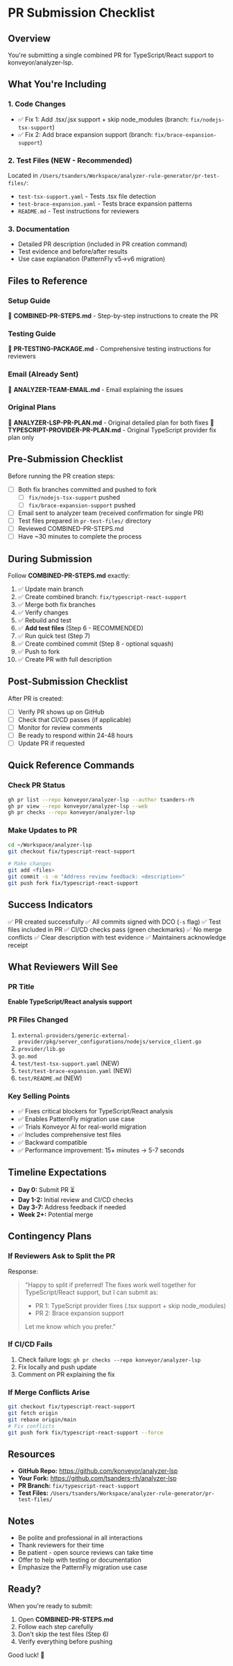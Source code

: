 # PR Submission Checklist

## Overview

You're submitting a single combined PR for TypeScript/React support to konveyor/analyzer-lsp.

## What You're Including

### 1. Code Changes
- ✅ Fix 1: Add .tsx/.jsx support + skip node_modules (branch: `fix/nodejs-tsx-support`)
- ✅ Fix 2: Add brace expansion support (branch: `fix/brace-expansion-support`)

### 2. Test Files (NEW - Recommended)
Located in `/Users/tsanders/Workspace/analyzer-rule-generator/pr-test-files/`:
- `test-tsx-support.yaml` - Tests .tsx file detection
- `test-brace-expansion.yaml` - Tests brace expansion patterns
- `README.md` - Test instructions for reviewers

### 3. Documentation
- Detailed PR description (included in PR creation command)
- Test evidence and before/after results
- Use case explanation (PatternFly v5→v6 migration)

## Files to Reference

### Setup Guide
📄 **COMBINED-PR-STEPS.md** - Step-by-step instructions to create the PR

### Testing Guide
📄 **PR-TESTING-PACKAGE.md** - Comprehensive testing instructions for reviewers

### Email (Already Sent)
📧 **ANALYZER-TEAM-EMAIL.md** - Email explaining the issues

### Original Plans
📄 **ANALYZER-LSP-PR-PLAN.md** - Original detailed plan for both fixes
📄 **TYPESCRIPT-PROVIDER-PR-PLAN.md** - Original TypeScript provider fix plan only

## Pre-Submission Checklist

Before running the PR creation steps:

- [ ] Both fix branches committed and pushed to fork
  - [ ] `fix/nodejs-tsx-support` pushed
  - [ ] `fix/brace-expansion-support` pushed
- [ ] Email sent to analyzer team (received confirmation for single PR)
- [ ] Test files prepared in `pr-test-files/` directory
- [ ] Reviewed COMBINED-PR-STEPS.md
- [ ] Have ~30 minutes to complete the process

## During Submission

Follow **COMBINED-PR-STEPS.md** exactly:

1. ✅ Update main branch
2. ✅ Create combined branch: `fix/typescript-react-support`
3. ✅ Merge both fix branches
4. ✅ Verify changes
5. ✅ Rebuild and test
6. ✅ **Add test files** (Step 6 - RECOMMENDED)
7. ✅ Run quick test (Step 7)
8. ✅ Create combined commit (Step 8 - optional squash)
9. ✅ Push to fork
10. ✅ Create PR with full description

## Post-Submission Checklist

After PR is created:

- [ ] Verify PR shows up on GitHub
- [ ] Check that CI/CD passes (if applicable)
- [ ] Monitor for review comments
- [ ] Be ready to respond within 24-48 hours
- [ ] Update PR if requested

## Quick Reference Commands

### Check PR Status
```bash
gh pr list --repo konveyor/analyzer-lsp --author tsanders-rh
gh pr view --repo konveyor/analyzer-lsp --web
gh pr checks --repo konveyor/analyzer-lsp
```

### Make Updates to PR
```bash
cd ~/Workspace/analyzer-lsp
git checkout fix/typescript-react-support

# Make changes
git add <files>
git commit -s -m "Address review feedback: <description>"
git push fork fix/typescript-react-support
```

## Success Indicators

✅ PR created successfully
✅ All commits signed with DCO (`-s` flag)
✅ Test files included in PR
✅ CI/CD checks pass (green checkmarks)
✅ No merge conflicts
✅ Clear description with test evidence
✅ Maintainers acknowledge receipt

## What Reviewers Will See

### PR Title
**Enable TypeScript/React analysis support**

### PR Files Changed
1. `external-providers/generic-external-provider/pkg/server_configurations/nodejs/service_client.go`
2. `provider/lib.go`
3. `go.mod`
4. `test/test-tsx-support.yaml` (NEW)
5. `test/test-brace-expansion.yaml` (NEW)
6. `test/README.md` (NEW)

### Key Selling Points
- ✅ Fixes critical blockers for TypeScript/React analysis
- ✅ Enables PatternFly migration use case
- ✅ Trials Konveyor AI for real-world migration
- ✅ Includes comprehensive test files
- ✅ Backward compatible
- ✅ Performance improvement: 15+ minutes → 5-7 seconds

## Timeline Expectations

- **Day 0:** Submit PR ⏳
- **Day 1-2:** Initial review and CI/CD checks
- **Day 3-7:** Address feedback if needed
- **Week 2+:** Potential merge

## Contingency Plans

### If Reviewers Ask to Split the PR

Response:
> "Happy to split if preferred! The fixes work well together for TypeScript/React support, but I can submit as:
> - PR 1: TypeScript provider fixes (.tsx support + skip node_modules)
> - PR 2: Brace expansion support
>
> Let me know which you prefer."

### If CI/CD Fails

1. Check failure logs: `gh pr checks --repo konveyor/analyzer-lsp`
2. Fix locally and push update
3. Comment on PR explaining the fix

### If Merge Conflicts Arise

```bash
git checkout fix/typescript-react-support
git fetch origin
git rebase origin/main
# Fix conflicts
git push fork fix/typescript-react-support --force
```

## Resources

- **GitHub Repo:** https://github.com/konveyor/analyzer-lsp
- **Your Fork:** https://github.com/tsanders-rh/analyzer-lsp
- **PR Branch:** `fix/typescript-react-support`
- **Test Files:** `/Users/tsanders/Workspace/analyzer-rule-generator/pr-test-files/`

## Notes

- Be polite and professional in all interactions
- Thank reviewers for their time
- Be patient - open source reviews can take time
- Offer to help with testing or documentation
- Emphasize the PatternFly migration use case

## Ready?

When you're ready to submit:

1. Open **COMBINED-PR-STEPS.md**
2. Follow each step carefully
3. Don't skip the test files (Step 6)
4. Verify everything before pushing

Good luck! 🚀
